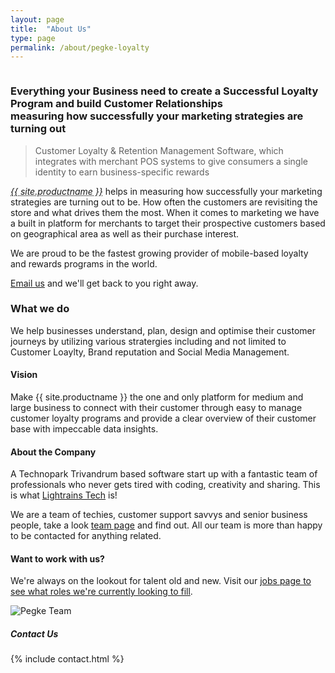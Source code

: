 ```yaml
---
layout: page
title:  "About Us"
type: page
permalink: /about/pegke-loyalty
---
```


<div class="ui grid stackable">
  <div class="column ten wide">
    <h3 class="ui header">
      Everything your Business need to create a Successful Loyalty Program and
      build Customer Relationships
      <br>
      <div class="sub header small">measuring how successfully your marketing
        strategies are turning out</div>
      </h3>
      <div class="ui divider hidden"></div>
      <blockquote class="positive message ui icon">
        <i class="gift small icon"></i>
        Customer Loyalty & Retention Management Software, which integrates with
        merchant POS systems to give consumers a single identity to earn
        business-specific rewards
      </blockquote>
      <div class="ui divider hidden"></div>
      <p>
        <dfn><abbr title="{{ site.title }}">{{ site.productname }}</abbr></dfn> helps in measuring how successfully your marketing strategies are
        turning out to be. How often the customers are revisiting the store
        and what drives them the most. When it comes to marketing we have a
        built in platform for merchants to target their prospective customers
        based on geographical area as well as their purchase interest.
      </p>
      <p>
        We are proud to be the fastest growing provider of mobile-based loyalty
        and rewards programs in the world.
      </p>
      <p>
        <a href="mailto:{{ site.email }}">Email us</a> and we'll get back to you right away.
      </p>
      <h3 class="ui header small">What we do</h3>
      <p>
        We help businesses understand, plan, design and optimise their customer
        journeys by utilizing various stratergies including and not limited to
        Customer Loaylty, Brand reputation and Social Media Management.
      </p>
      <h4 class="ui header small">Vision</h4>
      <p>
        Make {{ site.productname }} the one and only platform for medium and large business to connect with their
        customer through easy to manage customer loyalty programs and provide a
        clear overview of their customer base with impeccable data insights.
      </p>
      <h4 class="ui header smal">About the Company</h4>
      <p>
        A Technopark Trivandrum based software start up with a fantastic team
        of professionals who never gets tired with coding, creativity and sharing.
        This is what <a href="{{ site.lighturl }}">Lightrains Tech</a> is!
      </p>
      <p>
        We are a team of techies, customer support savvys and senior business people, take a look <a href="{% post_url 2016-01-25-pegke-team %}">team page</a> and find out. All our team is more than happy to be
        contacted for anything related.
      </p>
      <div class="ui divider hidden">
      </div>
      <h4 class="ui header small">
        <i class="users icon"></i>
        <div class="content">
          Want to work with us?
        </div> </h4>
        <p>
          We're always on the lookout for talent old and new. Visit our <a href="{% post_url 2015-11-25-careers %}">jobs page to see what roles we're currently looking to fill</a>.
        </p>
      </div>
      <div class="column six wide">
        <img data-src="/public/img/team.jpg" alt="Pegke Team" class="ui image lazy fluid rounded" />
        <h5 class="ui divider horizontal">Contact Us</h5>
        {% include contact.html %}
        <br>
      </div>
    </div>
